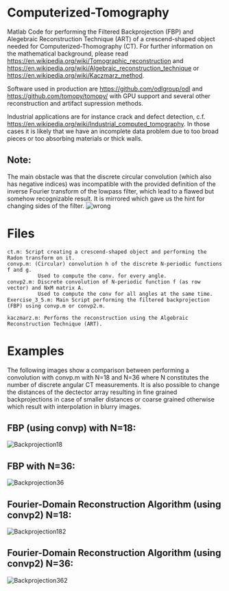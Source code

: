# Computerized-Tomography
Matlab Code for performing the Filtered Backprojection (FBP) and Alegebraic Reconstruction Technique (ART) of a crescend-shaped object needed for Computerized-Thomography (CT).
For further information on the mathematical background, please read https://en.wikipedia.org/wiki/Tomographic_reconstruction and https://en.wikipedia.org/wiki/Algebraic_reconstruction_technique or https://en.wikipedia.org/wiki/Kaczmarz_method.

Software used in production are https://github.com/odlgroup/odl and https://github.com/tomopy/tomopy/ with GPU support and several other reconstruction and artifact supression methods.

Industrial applications are for instance crack and defect detection, c.f. https://en.wikipedia.org/wiki/Industrial_computed_tomography. In those cases it is likely that we have an incomplete data problem due to too broad pieces or too absorbing materials or thick walls.

## Note: 
The main obstacle was that the discrete circular convolution (which also has negative indices) was incompatible with the provided definition of the inverse Fourier transform of the lowpass filter, which lead to a flawed but somehow recognizable result. It is mirrored which gave us the hint for changing sides of the filter.
![wrong](https://github.com/Kogl1n/Computerized-Tomography/raw/master/wrong.png)

# Files
```
ct.m: Script creating a crescend-shaped object and performing the Radon transform on it.
convp.m: (Circular) convolution h of the discrete N-periodic functions f and g. 
          Used to compute the conv. for every angle.
convp2.m: Discrete convolution of N-periodic function f (as row vector) and NxM matrix A. 
          Used to compute the conv for all angles at the same time.
Exercise_3_5.m: Main Script performing the filtered backprojection (FBP) using convp.m or convp2.m.

kaczmarz.m: Performs the reconstruction using the Algebraic Reconstruction Technique (ART).
```

# Examples
The following images show a comparison between performing a convolution with convp.m with N=18 and N=36 where N constitutes the number of discrete angular CT measurements. It is also possible to change the distances of the dectector array resulting in fine grained backprojections in case of smaller distances or coarse grained otherwise which result with interpolation in blurry images.

## FBP (using convp) with N=18:
![Backprojection18](https://github.com/Kogl1n/Computerized-Tomography/raw/master/image/Crescend-Shaped%20Backprojection%20%20for%20N%3D18with%20convp1.png)
##  FBP  with N=36:
![Backprojection36](https://github.com/Kogl1n/Computerized-Tomography/raw/master/image/Crescend-Shaped%20Backprojection%20%20for%20N%3D36with%20convp1.png)

## Fourier-Domain Reconstruction Algorithm (using convp2) N=18:
![Backprojection182](https://github.com/Kogl1n/Computerized-Tomography/raw/master/image/Crescend-Shaped%20Backprojection%20%20for%20N%3D18with%20convp2.png)
## Fourier-Domain Reconstruction Algorithm (using convp2) N=36:
![Backprojection362](https://github.com/Kogl1n/Computerized-Tomography/raw/master/image/Crescend-Shaped%20Backprojection%20%20for%20N%3D36with%20convp2.png)


